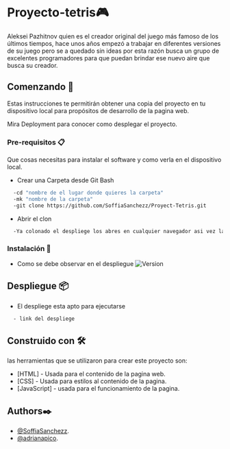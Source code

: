 # Proyecto-tetris🎮
Aleksei Pazhitnov quien es el creador original del juego más famoso de los últimos tiempos, hace unos años empezó a trabajar en diferentes versiones de su juego pero se a quedado sin ideas por esta razón busca un grupo de excelentes programadores para que puedan brindar ese nuevo aire que busca su creador.

## Comenzando 🚀

Estas instrucciones te permitirán obtener una copia del proyecto en tu dispositivo local para propósitos de desarrollo de la pagina web.

Mira Deployment para conocer como desplegar el proyecto.

### Pre-requisitos 📋

Que cosas necesitas para instalar el software y como verla en el dispositivo local.

- Crear una Carpeta desde Git Bash

```bash
  -cd "nombre de el lugar donde quieres la carpeta"
  -mk "nombre de la carpeta"
  -git clone https://github.com/SoffiaSanchezz/Proyect-Tetris.git
```
- Abrir el clon

```bash
  -Ya colonado el despliege los abres en cualquier navegador asi vez la pagina web finalizada.
```
### Instalación 🔧

- Como se debe observar en el despliegue
![Version]()


## Despliegue 📦

- El despliege esta apto para ejecutarse 
```bash
  - link del despliege
```

## Construido con 🛠️

las herramientas que se utilizaron para crear este proyecto son:

- [HTML] - Usada para el contenido de la pagina web.
- [CSS] - Usada para estilos al contenido de la pagina.
- [JavaScript] - usada para el funcionamiento de la pagina.


## Authors✒️

- [@SoffiaSanchezz](https://github.com/SoffiaSanchezz).
- [@adrianapico](https://github.com/adrianapico).

